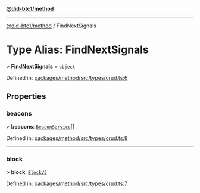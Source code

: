 [**@did-btc1/method**](../README.md)

***

[@did-btc1/method](../globals.md) / FindNextSignals

# Type Alias: FindNextSignals

&gt; **FindNextSignals** = `object`

Defined in: [packages/method/src/types/crud.ts:6](https://github.com/dcdpr/did-btc1-js/blob/4ab6f9915d95beed9bc633644c9db1539395f512/packages/method/src/types/crud.ts#L6)

## Properties

### beacons

&gt; **beacons**: [`BeaconService`](../interfaces/BeaconService.md)[]

Defined in: [packages/method/src/types/crud.ts:8](https://github.com/dcdpr/did-btc1-js/blob/4ab6f9915d95beed9bc633644c9db1539395f512/packages/method/src/types/crud.ts#L8)

***

### block

&gt; **block**: [`BlockV3`](../interfaces/BlockV3.md)

Defined in: [packages/method/src/types/crud.ts:7](https://github.com/dcdpr/did-btc1-js/blob/4ab6f9915d95beed9bc633644c9db1539395f512/packages/method/src/types/crud.ts#L7)
